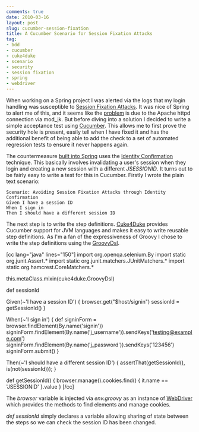 ```yaml
---
comments: true
date: 2010-03-16
layout: post
slug: cucumber-session-fixation
title: A Cucumber Scenario for Session Fixation Attacks
tag:
- bdd
- cucumber
- cuke4duke
- scenario
- security
- session fixation
- spring
- webdriver
---
```


When working on a Spring project I was alerted via the logs that my login handling was susceptible to [Session Fixation Attacks](http://en.wikipedia.org/wiki/Session_fixation).  It was nice of Spring to alert me of this, and it seems like the [problem](http://markmail.org/thread/o7f6d5gkle4kqqbt) is due to the Apache httpd connection via mod_jk.  But before diving into a solution I decided to write a simple acceptance test using [Cucumber](http://cukes.info/).  This allows me to first prove the security hole is present, easily tell when I have fixed it and has the additional benefit of being able to add the check to a set of automated regression tests to ensure it never happens again.

The countermeasure [built into Spring](http://static.springsource.org/spring-security/site/docs/3.0.x/apidocs/org/springframework/security/web/authentication/session/SessionFixationProtectionStrategy.html) uses the [Identity Confirmation](http://en.wikipedia.org/wiki/Session_fixation#Best_solution:_Identity_Confirmation) technique.  This basically involves invalidating a user's session when they login and creating a new session with a different _JSESSIONID_.  It turns out to be fairly easy to write a test for this in Cucumber.  Firstly I wrote the plain text scenario:


    
    
    Scenario: Avoiding Session Fixation Attacks through Identity Confirmation
    Given I have a session ID
    When I sign in
    Then I should have a different session ID
    



The next step is to write the step definitions.  [Cuke4Duke](http://wiki.github.com/aslakhellesoy/cuke4duke/) provides Cucumber support for JVM languages and makes it easy to write reusable step definitions.  As I'm a fan of the expressiveness of Groovy I chose to write the step definitions using the [GroovyDsl](http://wiki.github.com/aslakhellesoy/cuke4duke/groovy).

[cc lang="java" lines="150"]
import org.openqa.selenium.By
import static org.junit.Assert.*
import static org.junit.matchers.JUnitMatchers.*
import static org.hamcrest.CoreMatchers.*

this.metaClass.mixin(cuke4duke.GroovyDsl)

def sessionId

Given(~'I have a session ID') {
  browser.get("$host/signin")
  sessionId = getSessionId()
}

When(~'I sign in') {
  def signinForm = browser.findElement(By.name('signin'))
  signinForm.findElement(By.name('j_username')).sendKeys('testing@example.com')
  signinForm.findElement(By.name('j_password')).sendKeys('123456')
  signinForm.submit()
}

Then(~'I should have a different session ID') {
  assertThat(getSessionId(), is(not(sessionId)));
}

def getSessionId() {
  browser.manage().cookies.find() { it.name == 'JSESSIONID' }.value
}
[/cc]

The _browser_ variable is injected via _env.groovy_ as an instance of [WebDriver](http://webdriver.googlecode.com/svn/javadoc/org/openqa/selenium/WebDriver.html) which provides the methods to find elements and manage cookies.

_def sessionId_ simply declares a variable allowing sharing of state between the steps so we can check the session ID has been changed.
